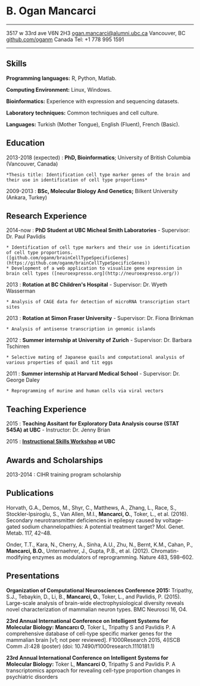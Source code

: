 B. Ogan Mancarci
============

-------------------		----------------------------
3517 w 33rd ave V6N 2H3			[ogan.mancarci@alumni.ubc.ca](mailto:ogan.mancarci@alumni.ubc.ca)
Vancouver, BC				[github.com/oganm](https://github.com/oganm)
Canada					Tel: +1 778 995 1591
-------------------		----------------------------

Skills
---------
**Programming languages:** R, Python, Matlab.

**Computing Environment:** Linux, Windows.

**Bioinformatics:** Experience with expression and sequencing datasets.

**Laboratory techniques:** Common techniques and cell culture.

**Languages:** Turkish (Mother Tongue), English (Fluent), French (Basic).

Education
---------

2013-2018 (expected)
:   **PhD, Bioinformatics**; University of British Columbia (Vancouver, Canada)

    *Thesis title: Identification cell type marker genes of the brain and their use in identification of cell type proportions*


2009-2013
:   **BSc, Molecular Biology And Genetics;** Bilkent University (Ankara, Turkey)

Research Experience
----------

2014-now
:   **PhD Student at UBC Micheal Smith Laboratories** - Supervisor: Dr. Paul Pavlidis

    * Identification of cell type markers and their use in identification of cell type proportions. ([github.com/oganm/brainCellTypeSpecificGenes](https://github.com/oganm/brainCellTypeSpecificGenes))
    * Development of a web application to visualize gene expression in brain cell types ([neuroexpresso.org](http://neuroexpresso.org/))


2013
:   **Rotation at BC Children's Hospital** - Supervisor: Dr. Wyeth Wasserman

    * Analysis of CAGE data for detection of microRNA transcription start sites

2013
:   **Rotation at Simon Fraser University** - Supervisor: Dr. Fiona Brinkman

    * Analysis of antisense transcription in genomic islands

2012
:   **Summer internship at University of Zurich** - Supervisor: Dr. Barbara Tschirren

    * Selective mating of Japanese quails and computational analysis of various properties of quail and tit eggs

2011
:   **Summer internship at Harvard Medical School** - Supervisor: Dr. George Daley

    * Reprogramming of murine and human cells via viral vectors


Teaching Experience
---------------------

2015
: **Teaching Assitant for Exploratory Data Analysis course (STAT 545A) at UBC** - Instructor: Dr. Jenny Brian

2015
: **[Instructional Skills Workshop](http://iswnetwork.ca/) at UBC**

Awards and Scholarships
--------------------
2013-2014
: CIHR training program scholarship


Publications
------------
<!--zotero cell format -->
Horvath, G.A., Demos, M., Shyr, C., Matthews, A., Zhang, L., Race, S., Stockler-Ipsiroglu, S., Van Allen, M.I., **Mancarci, O.**, Toker, L., et al. (2016). Secondary neurotransmitter deficiencies in epilepsy caused by voltage-gated sodium channelopathies: A potential treatment target? Mol. Genet. Metab. 117, 42–48.

Onder, T.T., Kara, N., Cherry, A., Sinha, A.U., Zhu, N., Bernt, K.M., Cahan, P., **Mancarci, B.O.**, Unternaehrer, J., Gupta, P.B., et al. (2012). Chromatin-modifying enzymes as modulators of reprogramming. Nature 483, 598–602.


Presentations
--------------------
**Organization of Computational Neurosciences Conference 2015:** Tripathy, S.J., Tebaykin, D., Li, B., **Mancarci, O.**, Toker, L., and Pavlidis, P. (2015). Large-scale analysis of brain-wide electrophysiological diversity reveals novel characterization of mammalian neuron types. BMC Neurosci 16, O4.

**23rd Annual International Conference on Intelligent Systems for Molecular Biology:** **Mancarcı O**, Toker L, Tripathy S and Pavlidis P. A comprehensive database of cell-type specific marker genes for the mammalian brain [v1; not peer reviewed]. F1000Research 2015, 4(ISCB Comm J):428 (poster) (doi: 10.7490/f1000research.1110181.1)

**23rd Annual International Conference on Intelligent Systems for Molecular Biology:** Toker L, **Mancarci O**, Tripathy S and Pavlidis P. A transcriptomics approach for revealing cell-type proportion changes in psychiatric disorders



